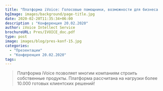 ```yaml
---
title: "Платформа iVoice: Голосовые помощники, возможности для бизнеса и власти"
bgImage: images/background/page-title.jpg
date: 2020-02-20T11:35:34+06:00
description : "Конференция 20.02.2020"
author: iVoice Intellect Service
brochureURL: Pres/IVOICE_doc.pdf
type: post
image: images/blog/pres-konf-15.jpg
categories: 
  - "Презентации"
  - "Конференция 20.02.2020"
tags:
---
```


>Платформа iVoice позволяет многим компаниям строить собственные продукты. Платформа  рассчитана на нагрузки более 10.000 готовых клиентских решений!